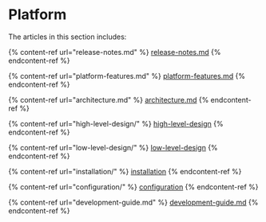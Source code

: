 # Platform

The articles in this section includes:

{% content-ref url="release-notes.md" %}
[release-notes.md](release-notes.md)
{% endcontent-ref %}

{% content-ref url="platform-features.md" %}
[platform-features.md](platform-features.md)
{% endcontent-ref %}

{% content-ref url="architecture.md" %}
[architecture.md](architecture.md)
{% endcontent-ref %}

{% content-ref url="high-level-design/" %}
[high-level-design](high-level-design/)
{% endcontent-ref %}

{% content-ref url="low-level-design/" %}
[low-level-design](low-level-design/)
{% endcontent-ref %}

{% content-ref url="installation/" %}
[installation](installation/)
{% endcontent-ref %}

{% content-ref url="configuration/" %}
[configuration](configuration/)
{% endcontent-ref %}

{% content-ref url="development-guide.md" %}
[development-guide.md](development-guide.md)
{% endcontent-ref %}
